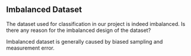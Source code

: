 ## Imbalanced Dataset
The dataset used for classification in our project is indeed imbalanced. Is there any reason for the imbalanced design of the dataset?

Imbalanced dataset is generally caused by biased sampling and measurement error.

